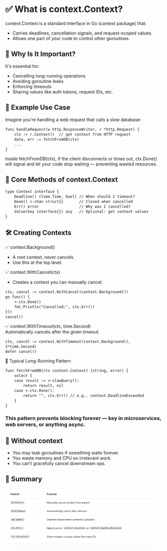 # ✅ What is context.Context?

context.Context is a standard interface in Go (context package) that: <br>

- Carries deadlines, cancellation signals, and request-scoped values.
- Allows one part of your code to control other goroutines.

## 🧠 Why Is It Important?

It's essential for: <br>

- Cancelling long-running operations
- Avoiding goroutine leaks
- Enforcing timeouts
- Sharing values like auth tokens, request IDs, etc.

## 🔧 Example Use Case

Imagine you're handling a web request that calls a slow database: <br>

```
func handleRequest(w http.ResponseWriter, r *http.Request) {
    ctx := r.Context()  // get context from HTTP request
    data, err := fetchFromDB(ctx)
    ...
}

```

Inside fetchFromDB(ctx), if the client disconnects or times out, ctx.Done() will signal and let your code stop waiting — preventing wasted resources. <br>

## 🧱 Core Methods of context.Context

```
type Context interface {
    Deadline() (time.Time, bool) // When should I timeout?
    Done() <-chan struct{}       // Closed when cancelled
    Err() error                  // Why was I cancelled?
    Value(key interface{}) any   // Optional: get context values
}

```

## 🛠️ Creating Contexts

✅ context.Background() <br>

- A root context, never cancels.
- Use this at the top level.

✅ context.WithCancel(ctx) <br>

- Creates a context you can manually cancel.

```
ctx, cancel := context.WithCancel(context.Background())
go func() {
    <-ctx.Done()
    fmt.Println("Cancelled:", ctx.Err())
}()
cancel()

```

✅ context.WithTimeout(ctx, time.Second) <br>
Automatically cancels after the given timeout. <br>

```
ctx, cancel := context.WithTimeout(context.Background(), 2*time.Second)
defer cancel()

```

🔁 Typical Long-Running Pattern <br>

```
func fetchFromDB(ctx context.Context) (string, error) {
    select {
    case result := <-slowQuery():
        return result, nil
    case <-ctx.Done():
        return "", ctx.Err() // e.g., context.DeadlineExceeded
    }
}

```

### This pattern prevents blocking forever — key in microservices, web servers, or anything async.

## 🚨 Without context

- You may leak goroutines if something waits forever.
- You waste memory and CPU on irrelevant work.
- You can’t gracefully cancel downstream ops.

## 🔑 Summary

![](./image/Screenshot_12.png)
